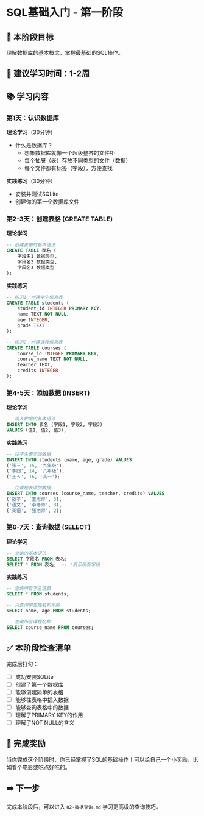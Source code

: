 # SQL基础入门 - 第一阶段

## 🎯 本阶段目标
理解数据库的基本概念，掌握最基础的SQL操作。

## 📅 建议学习时间：1-2周

## 📚 学习内容

### 第1天：认识数据库
**理论学习**（30分钟）
- 什么是数据库？
  - 想象数据库就像一个超级整齐的文件柜
  - 每个抽屉（表）存放不同类型的文件（数据）
  - 每个文件都有标签（字段），方便查找

**实践练习**（30分钟）
- 安装并测试SQLite
- 创建你的第一个数据库文件

### 第2-3天：创建表格 (CREATE TABLE)
**理论学习**
```sql
-- 创建表格的基本语法
CREATE TABLE 表名 (
    字段名1 数据类型,
    字段名2 数据类型,
    字段名3 数据类型
);
```

**实践练习**
```sql
-- 练习1：创建学生信息表
CREATE TABLE students (
    student_id INTEGER PRIMARY KEY,
    name TEXT NOT NULL,
    age INTEGER,
    grade TEXT
);

-- 练习2：创建课程信息表
CREATE TABLE courses (
    course_id INTEGER PRIMARY KEY,
    course_name TEXT NOT NULL,
    teacher TEXT,
    credits INTEGER
);
```

### 第4-5天：添加数据 (INSERT)
**理论学习**
```sql
-- 插入数据的基本语法
INSERT INTO 表名 (字段1, 字段2, 字段3) 
VALUES (值1, 值2, 值3);
```

**实践练习**
```sql
-- 往学生表添加数据
INSERT INTO students (name, age, grade) VALUES 
('张三', 15, '九年级'),
('李四', 14, '八年级'),
('王五', 16, '高一');

-- 往课程表添加数据
INSERT INTO courses (course_name, teacher, credits) VALUES 
('数学', '王老师', 3),
('语文', '李老师', 3),
('英语', '张老师', 2);
```

### 第6-7天：查询数据 (SELECT)
**理论学习**
```sql
-- 查询的基本语法
SELECT 字段名 FROM 表名;
SELECT * FROM 表名;  -- *表示所有字段
```

**实践练习**
```sql
-- 查询所有学生信息
SELECT * FROM students;

-- 只查询学生姓名和年龄
SELECT name, age FROM students;

-- 查询所有课程名称
SELECT course_name FROM courses;
```

## ✅ 本阶段检查清单
完成后打勾：
- [ ] 成功安装SQLite
- [ ] 创建了第一个数据库
- [ ] 能够创建简单的表格
- [ ] 能够往表格中插入数据
- [ ] 能够查询表格中的数据
- [ ] 理解了PRIMARY KEY的作用
- [ ] 理解了NOT NULL的含义

## 🎉 完成奖励
当你完成这个阶段时，你已经掌握了SQL的基础操作！可以给自己一个小奖励，比如看个电影或吃点好吃的。

## ➡️ 下一步
完成本阶段后，可以进入 `02-数据查询.md` 学习更高级的查询技巧。 